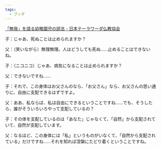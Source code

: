 ```yaml
---
tags:
  - ブッダ
---
```

[「無我」を語る幼稚園児の説法 - 日本テーラワーダ仏教協会](http://j-theravada.com/dhamma/oriori/sachi_samidu_01/)

子：じゃあ、死ぬことは止められますか？

父：（笑いながら）無理無理。人はどうしても死ぬ……止めることはできないね。

子：（ニコニコ）じゃあ、病気になることは止められますか？

父：できないですね……

子：それで、この身体はお父さんのなら、「お父さん」なら、お父さんの思い通りに、自由に支配できるはずですよ。

父：ああ、私ならば、私は自由にできるということですね……でも、そうしたら、誰がそういろいろやって支配しているの？

子：その体を支配しているのは「あなた」じゃなくて、「自然」から支配されていて、自然が支配しています。

父：なるほど、この身体には「私」というものがいなくて、「自然から支配されている」だけですね……それを知れば涅槃にたどり着くということですね。

